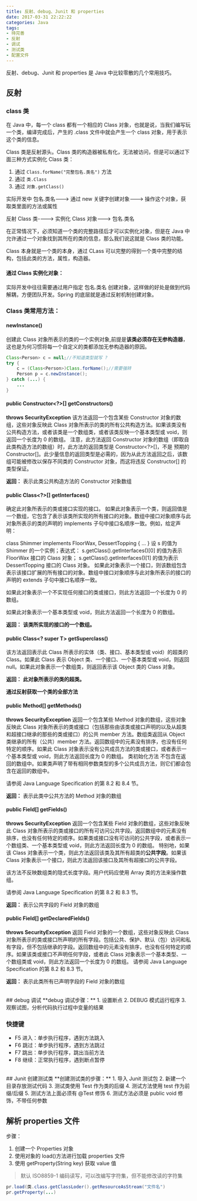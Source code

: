```yaml
---
title: 反射、debug、Junit 和 properties
date: 2017-03-31 22:22:22
categories: Java
tags:
- 待完善
- 反射
- 调试
- 测试类
- 配置文件
---
```


反射、debug、Junit 和 properties 是 Java 中比较零散的几个常用技巧。

<!--more-->

## 反射
### class 类
在 Java 中，每一个 class 都有一个相应的 Class 对象，也就是说，当我们编写玩一个类，编译完成后，产生的 .class 文件中就会产生一个 class 对象，用于表示这个类的信息。

Class 类是反射源头。Class 类的构造器被私有化，无法被访问，但是可以通过下面三种方式实例化 Class 类：

1. 通过 `Class.forName("完整包名.类名")` 方法
2. 通过 `类.Class`
3. 通过 `对象.getClass()`


实际开发中 包名.类名--->
通过 new 关键字创建对象--->
操作这个对象，获取类里面的方法或属性

反射 Class 类---->
实例化 Class 对象--->
包名.类名

在正常情况下，必须知道一个类的完整路径后才可以实例化对象，但是在 Java 中允许通过一个对象找到其所在的类的信息，那么我们说这就是 Class 类的功能。

Class 本身就是一个类的本身，通过 CLass 可以完整的得到一个类中完整的结构，包括此类的方法，属性，构造器。


#### 通过 Class 实例化对象：
实际开发中往往需要通过用户指定 包名.类名 创建对象，这样做的好处是做到代码解耦，方便团队开发。Spring 的底层就是通过反射机制创建对象。

### Class 类常用方法：
#### newInstance()
创建此 Class 对象所表示的类的一个实例对象,前提是**该类必须存在无参构造器**，这也是为何习惯将每一个自定义的类都添加无参构造器的原因。

```java
Class<Person> c = null;//不知道类型就写 ?
try {
	c = (Class<Person>)Class.forName();//需要强转
	Person p = c.newInstance();
} catch (...) {
	...
}
```

#### public Constructor<?>[] getConstructors()
**throws SecurityException**
该方法返回一个包含某些 Constructor 对象的数组，这些对象反映此 Class 对象所表示的类的所有公共构造方法。如果该类没有公共构造方法，或者该类是一个数组类，或者该类反映一个基本类型或 void，则返回一个长度为 0 的数组。 注意，此方法返回 Constructor<T> 对象的数组（即取自此类构造方法的数组）时，此方法的返回类型是 Constructor<?>[]，不是 预期的 Constructor<T>[]。此少量信息的返回类型是必需的，因为从此方法返回之后，该数组可能被修改以保存不同类的 Constructor 对象，而这将违反 Constructor<T>[] 的类型保证。 

**返回：**
表示此类公共构造方法的 Constructor 对象数组 

#### public Class<?>[] getInterfaces()
确定此对象所表示的类或接口实现的接口。 
如果此对象表示一个类，则返回值是一个数组，它包含了表示该类所实现的所有接口的对象。数组中接口对象顺序与此对象所表示的类的声明的 implements 子句中接口名顺序一致。例如，给定声明： 

 class Shimmer implements FloorWax, DessertTopping { ... }
设 s 的值为 Shimmer 的一个实例；表达式： 
 s.getClass().getInterfaces()[0]
 的值为表示 FloorWax 接口的 Class 对象； 
 s.getClass().getInterfaces()[1]
 的值为表示 DessertTopping 接口的 Class 对象。 
如果此对象表示一个接口，则该数组包含表示该接口扩展的所有接口的对象。数组中接口对象顺序与此对象所表示的接口的声明的 extends 子句中接口名顺序一致。 

如果此对象表示一个不实现任何接口的类或接口，则此方法返回一个长度为 0 的数组。 

如果此对象表示一个基本类型或 void，则此方法返回一个长度为 0 的数组。 


**返回：**
**该类所实现的接口的一个数组。**


#### public Class<? super T> getSuperclass()
该方法返回表示此 Class 所表示的实体（类、接口、基本类型或 void）的超类的 Class。如果此 Class 表示 Object 类、一个接口、一个基本类型或 void，则返回 null。如果此对象表示一个数组类，则返回表示该 Object 类的 Class 对象。 

**返回：**
**此对象所表示的类的超类。**


**通过反射获取一个类的全部方法**

#### public Method[] getMethods()
**throws SecurityException** 返回一个包含某些 Method 对象的数组，这些对象反映此 Class 对象所表示的类或接口（包括那些由该类或接口声明的以及从超类和超接口继承的那些的类或接口）的公共 member 方法。数组类返回从 Object 类继承的所有（公共）member 方法。返回数组中的元素没有排序，也没有任何特定的顺序。如果此 Class 对象表示没有公共成员方法的类或接口，或者表示一个基本类型或 void，则此方法返回长度为 0 的数组。 
类初始化方法 <clinit> 不包含在返回的数组中。如果类声明了带有相同参数类型的多个公共成员方法，则它们都会包含在返回的数组中。 

请参阅 Java Language Specification 的第 8.2 和 8.4 节。 


**返回：**
表示此类中公共方法的 Method 对象的数组 


#### public Field[] getFields()
**throws SecurityException**
返回一个包含某些 Field 对象的数组，这些对象反映此 Class 对象所表示的类或接口的所有可访问公共字段。返回数组中的元素没有排序，也没有任何特定的顺序。如果类或接口没有可访问的公共字段，或者表示一个数组类、一个基本类型或 void，则此方法返回长度为 0 的数组。 
特别地，如果该 Class 对象表示一个类，则此方法返回该类及其所有超类的**公共字段**。如果该 Class 对象表示一个接口，则此方法返回该接口及其所有超接口的公共字段。 

该方法不反映数组类的隐式长度字段。用户代码应使用 Array 类的方法来操作数组。 

请参阅 Java Language Specification 的第 8.2 和 8.3 节。 


**返回：**
表示公共字段的 Field 对象的数组 


#### public Field[] getDeclaredFields()
**throws SecurityException**
返回 Field 对象的一个数组，这些对象反映此 Class 对象所表示的类或接口所声明的所有字段。包括公共、保护、默认（包）访问和私有字段，但不包括继承的字段。返回数组中的元素没有排序，也没有任何特定的顺序。如果该类或接口不声明任何字段，或者此 Class 对象表示一个基本类型、一个数组类或 void，则此方法返回一个长度为 0 的数组。 
请参阅 Java Language Specification 的第 8.2 和 8.3 节。 


**返回：**
表示此类所有已声明字段的 Field 对象的数组 

<br/>
## debug 调试
**debug 调试步骤：**
1. 设置断点
2. DEBUG 模式运行程序
3. 观察试图，分析代码执行过程中变量的结果

### 快捷键
- F5 进入：单步执行程序，遇到方法跳入
- F6 跳过：单步执行程序，遇到方法跳过
- F7 跳出：单步执行程序，跳出当前方法
- F8 继续：正常执行程序，遇到断点暂停

<br/>
## Junit 创建测试类
**创建测试类的步骤：**
1. 导入 Junit 测试包
2. 新建一个目录存放测试代码
3. 测试类使用 Test 作为类的后缀
4. 测试方法使用 test 作为前缀/后缀
5. 测试方法上面必须有 @Test 修饰
6. 测试方法必须是 public void 修饰，不带任何参数

## 解析 properties 文件
步骤：
1. 创建一个 Properties 对象
2. 使用对象的 load()方法进行加载 properties 文件
3. 使用 getProperty(String key) 获取 value 值

>默认 ISO8859-1 编码读写，可以改编写字符集，但不能修改读的字符集

```java
pr.load(类.class.getClassLoder().getResourceAsStream("文件名")
pr.getProperty(...)
```